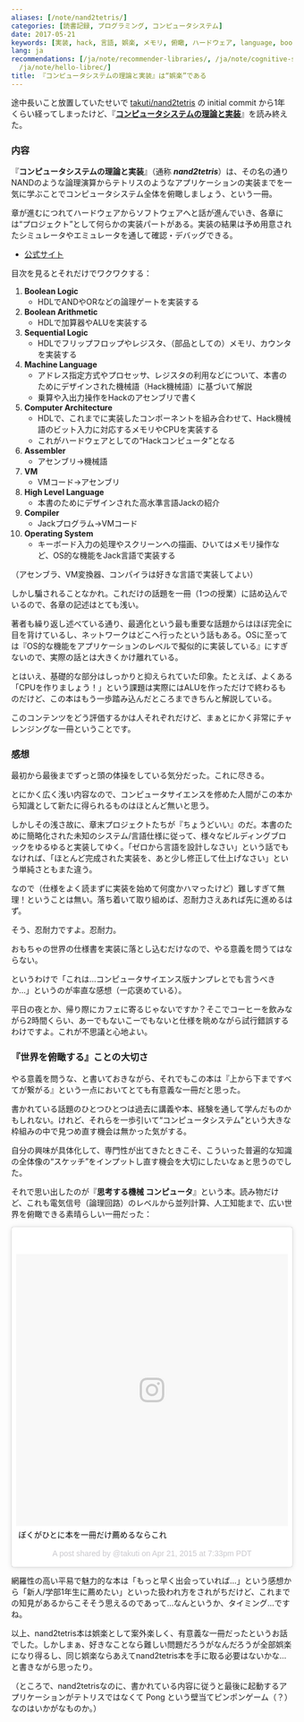 ```yaml
---
aliases: [/note/nand2tetris/]
categories: [読書記録, プログラミング, コンピュータシステム]
date: 2017-05-21
keywords: [実装, hack, 言語, 娯楽, メモリ, 俯瞰, ハードウェア, language, boolean, 浅い]
lang: ja
recommendations: [/ja/note/recommender-libraries/, /ja/note/cognitive-science-and-behavioral-economics/,
  /ja/note/hello-librec/]
title: 『コンピュータシステムの理論と実装』は“娯楽”である
---
```


途中長いこと放置していたせいで [takuti/nand2tetris](https://github.com/takuti/nand2tetris) の initial commit から1年くらい経ってしまったけど、『**[コンピュータシステムの理論と実装](https://www.oreilly.co.jp/books/9784873117126/)**』を読み終えた。

### 内容

『**コンピュータシステムの理論と実装**』（通称 ***nand2tetris***）は、その名の通りNANDのような論理演算からテトリスのようなアプリケーションの実装までを一気に学ぶことでコンピュータシステム全体を俯瞰しましょう、という一冊。

章が進むにつれてハードウェアからソフトウェアへと話が進んでいき、各章には“プロジェクト”として何らかの実装パートがある。実装の結果は予め用意されたシミュレータやエミュレータを通して確認・デバッグできる。

- [公式サイト](http://nand2tetris.org/)

目次を見るとそれだけでワクワクする：

1. **Boolean Logic**
	- HDLでANDやORなどの論理ゲートを実装する
2. **Boolean Arithmetic**
	- HDLで加算器やALUを実装する
3. **Sequential Logic**
	- HDLでフリップフロップやレジスタ、（部品としての）メモリ、カウンタを実装する
4. **Machine Language**
	- アドレス指定方式やプロセッサ、レジスタの利用などについて、本書のためにデザインされた機械語（Hack機械語）に基づいて解説
	- 乗算や入出力操作をHackのアセンブリで書く
5. **Computer Architecture**
	- HDLで、これまでに実装したコンポーネントを組み合わせて、Hack機械語のビット入力に対応するメモリやCPUを実装する
	- これがハードウェアとしての“Hackコンピュータ”となる
6. **Assembler**
	- アセンブリ→機械語
7. **VM**
	- VMコード→アセンブリ
8. **High Level Language**
	- 本書のためにデザインされた高水準言語Jackの紹介
9. **Compiler**
	- Jackプログラム→VMコード
10. **Operating System**
	- キーボード入力の処理やスクリーンへの描画、ひいてはメモリ操作など、OS的な機能をJack言語で実装する

（アセンブラ、VM変換器、コンパイラは好きな言語で実装してよい）
	
しかし騙されることなかれ。これだけの話題を一冊（1つの授業）に詰め込んでいるので、各章の記述はとても浅い。

著者も繰り返し述べている通り、最適化という最も重要な話題からはほぼ完全に目を背けているし、ネットワークはどこへ行ったという話もある。OSに至っては『OS的な機能をアプリケーションのレベルで擬似的に実装している』にすぎないので、実際の話とは大きくかけ離れている。

とはいえ、基礎的な部分はしっかりと抑えられていた印象。たとえば、よくある「CPUを作りましょう！」という課題は実際にはALUを作っただけで終わるものだけど、この本はもう一歩踏み込んだところまできちんと解説している。

このコンテンツをどう評価するかは人それぞれだけど、まぁとにかく非常にチャレンジングな一冊ということです。
	
### 感想

最初から最後までずっと頭の体操をしている気分だった。これに尽きる。

とにかく広く浅い内容なので、コンピュータサイエンスを修めた人間がこの本から知識として新たに得られるものはほとんど無いと思う。

しかしその浅さ故に、章末プロジェクトたちが『ちょうどいい』のだ。本書のために簡略化された未知のシステム/言語仕様に従って、様々なビルディングブロックをゆるゆると実装してゆく。「ゼロから言語を設計しなさい」という話でもなければ、「ほとんど完成された実装を、あと少し修正して仕上げなさい」という単純さともまた違う。

なので（仕様をよく読まずに実装を始めて何度かハマったけど）難しすぎて無理！ということは無い。落ち着いて取り組めば、忍耐力さえあれば先に進めるはず。

そう、忍耐力ですよ。忍耐力。

おもちゃの世界の仕様書を実装に落とし込むだけなので、やる意義を問うてはならない。

というわけで「これは…コンピュータサイエンス版ナンプレとでも言うべきか…」というのが率直な感想（一応褒めている）。

平日の夜とか、帰り際にカフェに寄るじゃないですか？そこでコーヒーを飲みながら2時間くらい、あーでもないこーでもないと仕様を眺めながら試行錯誤するわけですよ。これが不思議と心地よい。

### 『世界を俯瞰する』ことの大切さ

やる意義を問うな、と書いておきながら、それでもこの本は『上から下まですべてが繋がる』という一点においてとても有意義な一冊だと思った。

書かれている話題のひとつひとつは過去に講義や本、経験を通して学んだものかもしれない。けれど、それらを一歩引いて“コンピュータシステム”という大きな枠組みの中で見つめ直す機会は無かった気がする。

自分の興味が具体化して、専門性が出てきたときこそ、こういった普遍的な知識の全体像の“スケッチ”をインプットし直す機会を大切にしたいなぁと思うのでした。

それで思い出したのが『**思考する機械 コンピュータ**』という本。読み物だけど、これも電気信号（論理回路）のレベルから並列計算、人工知能まで、広い世界を俯瞰できる素晴らしい一冊だった：

<blockquote class="instagram-media" data-instgrm-captioned data-instgrm-version="7" style=" background:#FFF; border:0; border-radius:3px; box-shadow:0 0 1px 0 rgba(0,0,0,0.5),0 1px 10px 0 rgba(0,0,0,0.15); margin: 1px; max-width:512px; padding:0; width:99.375%; width:-webkit-calc(100% - 2px); width:calc(100% - 2px);"><div style="padding:8px;"> <div style=" background:#F8F8F8; line-height:0; margin-top:40px; padding:50% 0; text-align:center; width:100%;"> <div style=" background:url(data:image/png;base64,iVBORw0KGgoAAAANSUhEUgAAACwAAAAsCAMAAAApWqozAAAABGdBTUEAALGPC/xhBQAAAAFzUkdCAK7OHOkAAAAMUExURczMzPf399fX1+bm5mzY9AMAAADiSURBVDjLvZXbEsMgCES5/P8/t9FuRVCRmU73JWlzosgSIIZURCjo/ad+EQJJB4Hv8BFt+IDpQoCx1wjOSBFhh2XssxEIYn3ulI/6MNReE07UIWJEv8UEOWDS88LY97kqyTliJKKtuYBbruAyVh5wOHiXmpi5we58Ek028czwyuQdLKPG1Bkb4NnM+VeAnfHqn1k4+GPT6uGQcvu2h2OVuIf/gWUFyy8OWEpdyZSa3aVCqpVoVvzZZ2VTnn2wU8qzVjDDetO90GSy9mVLqtgYSy231MxrY6I2gGqjrTY0L8fxCxfCBbhWrsYYAAAAAElFTkSuQmCC); display:block; height:44px; margin:0 auto -44px; position:relative; top:-22px; width:44px;"></div></div> <p style=" margin:8px 0 0 0; padding:0 4px;"> <a href="https://www.instagram.com/p/1wrZh0RWO2/" style=" color:#000; font-family:Arial,sans-serif; font-size:14px; font-style:normal; font-weight:normal; line-height:17px; text-decoration:none; word-wrap:break-word;" target="_blank">ぼくがひとに本を一冊だけ薦めるならこれ</a></p> <p style=" color:#c9c8cd; font-family:Arial,sans-serif; font-size:14px; line-height:17px; margin-bottom:0; margin-top:8px; overflow:hidden; padding:8px 0 7px; text-align:center; text-overflow:ellipsis; white-space:nowrap;">A post shared by @takuti on <time style=" font-family:Arial,sans-serif; font-size:14px; line-height:17px;" datetime="2015-04-22T02:33:41+00:00">Apr 21, 2015 at 7:33pm PDT</time></p></div></blockquote> <script async defer src="//platform.instagram.com/en_US/embeds.js"></script>

網羅性の高い平易で魅力的な本は「もっと早く出会っていれば…」という感想から「新人/学部1年生に薦めたい」といった扱われ方をされがちだけど、これまでの知見があるからこそそう思えるのであって…なんというか、タイミング…ですね。

以上、nand2tetris本は娯楽として案外楽しく、有意義な一冊だったというお話でした。しかしまぁ、好きなことなら難しい問題だろうがなんだろうが全部娯楽になり得るし、同じ娯楽ならあえてnand2tetris本を手に取る必要はないかな…と書きながら思ったり。

（ところで、nand2tetrisなのに、書かれている内容に従うと最後に起動するアプリケーションがテトリスではなくて Pong という壁当てピンポンゲーム（？）なのはいかがなものか。）